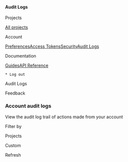 #### Audit Logs  
  
Projects

[All projects](/dashboard/projects)

Account

[Preferences](/dashboard/account/me)[Access
Tokens](/dashboard/account/tokens)[Security](/dashboard/account/security)[Audit
Logs](/dashboard/account/audit)

Documentation

[Guides](https://supabase.com/docs)[API
Reference](https://supabase.com/docs/guides/api)

    * Log out

Audit Logs

Feedback

### Account audit logs

View the audit log trail of actions made from your account

Filter by

Projects

Custom

Refresh

